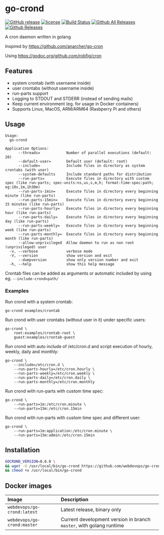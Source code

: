 # go-crond

[![GitHub release](https://img.shields.io/github/release/webdevops/go-crond.svg)](https://github.com/webdevops/go-crond/releases)
[![license](https://img.shields.io/github/license/webdevops/go-crond.svg)](https://github.com/webdevops/go-crond/blob/master/LICENSE)
[![Build Status](https://travis-ci.org/webdevops/go-crond.svg?branch=master)](https://travis-ci.org/webdevops/go-crond)
[![Github All Releases](https://img.shields.io/github/downloads/webdevops/go-crond/total.svg)]()
[![Github Releases](https://img.shields.io/github/downloads/webdevops/go-crond/latest/total.svg)]()

A cron daemon written in golang

Inspired by https://github.com/anarcher/go-cron

Using https://godoc.org/github.com/robfig/cron


## Features

- system crontab (with username inside)
- user crontabs (without username inside)
- run-parts support
- Logging to STDOUT and STDERR (instead of sending mails)
- Keep current environment (eg. for usage in Docker containers)
- Supports Linux, MacOS, ARM/ARM64 (Rasbperry Pi and others)

## Usage

```
Usage:
  go-crond

Application Options:
      --threads=            Number of parallel executions (default: 20)
      --default-user=       Default user (default: root)
      --include=            Include files in directory as system crontabs (with user)
      --system-defaults     Include standard paths for distribution
      --run-parts=          Execute files in directory with custom spec (like run-parts; spec-units:ns,us,s,m,h; format:time-spec:path; eg:10s,1m,1h30m)
      --run-parts-1min=     Execute files in directory every beginning minute (like run-parts)
      --run-parts-15min=    Execute files in directory every beginning 15 minutes (like run-parts)
      --run-parts-hourly=   Execute files in directory every beginning hour (like run-parts)
      --run-parts-daily=    Execute files in directory every beginning day (like run-parts)
      --run-parts-weekly=   Execute files in directory every beginning week (like run-parts)
      --run-parts-monthly=  Execute files in directory every beginning month (like run-parts)
      --allow-unprivileged  Allow daemon to run as non root (unprivileged) user
  -v, --verbose             verbose mode
  -V, --version             show version and exit
      --dumpversion         show only version number and exit
  -h, --help                show this help message
```

Crontab files can be added as arguments or automatic included by using eg. `--include-crond=path/`

### Examples

Run crond with a system crontab:

    go-crond examples/crontab


Run crond with user crontabs (without user in it) under specific users:

    go-crond \
        root:examples/crontab-root \ 
        guest:examples/crontab-guest


Run crond with auto include of /etc/cron.d and script execution of hourly, weekly, daily and monthly:

    go-crond \
        --include=/etc/cron.d \
        --run-parts-hourly=/etc/cron.hourly \
        --run-parts-weekly=/etc/cron.weekly \
        --run-parts-daily=/etc/cron.daily \
        --run-parts-monthly=/etc/cron.monthly

Run crond with run-parts with custom time spec:

    go-crond \
        --run-parts=1m:/etc/cron.minute \
        --run-parts=15m:/etc/cron.15min

Run crond with run-parts with custom time spec and different user:

    go-crond \
        --run-parts=1m:application:/etc/cron.minute \
        --run-parts=15m:admin:/etc/cron.15min

## Installation

```bash
GOCROND_VERSION=0.6.0 \
&& wget -O /usr/local/bin/go-crond https://github.com/webdevops/go-crond/releases/download/$GOCROND_VERSION/go-crond-64-linux \
&& chmod +x /usr/local/bin/go-crond
```

## Docker images

| Image                        | Description                                                         |
|:-----------------------------|:--------------------------------------------------------------------|
| `webdevops/go-crond:latest`  | Latest release, binary only                                         |
| `webdevops/go-crond:master`  | Current development version in branch `master`, with golang runtime |

